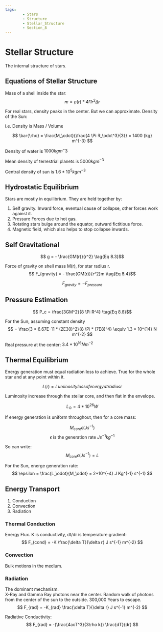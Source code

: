 ```yaml
---
tags:
        - Stars
        - Structure
        - Stellar_Structure
        - Section_8
---
```


# Stellar Structure

The internal structure of stars.

## Equations of Stellar Structure

Mass of a shell inside the star:
$$ m = \rho(r) * 4 \Pi r^2 \Delta r \tag{Eq 8.1} $$

For real stars, density peaks in the center.  But we can approximate.  Density of the Sun:

i.e. Density is Mass / Volume

$$ \bar{\rho} = \frac{M_\odot}{\frac{4 \Pi R_\odot^3}{3}} = 1400 {kg} m^{-3} $$

Density of water is $1000 kg m^-3$

Mean density of terrestrial planets is $5000 kg m^{-3}$

Central density of sun is $1.6*10^5 kg m^{-3}$

## Hydrostatic Equilibrium

Stars are mostly in equilibrium.  They are held together by:

1. Self gravity.  Inward force, eventual cause of collapse, other forces work against it.
2. Pressure Forces due to hot gas.
3. Rotating stars bulge around the equator, outward fictitious force.
4. Magnetic field, which also helps to stop collapse inwards.

## Self Gravitational

$$ g = - \frac{GM(r)}{r^2} \tag{Eq 8.3}$$

Force of gravity on shell mass M(r), for star radius r.
$$ F_{gravity} = - \frac{GM(r)}{r^2}m \tag{Eq 8.4}$$

$$ F_{gravity} = -F_{pressure} \tag{Eq 8.5}$$

## Pressure Estimation

$$ P_c = \frac{3GM^2}{8 \Pi R^4} \tag{Eq 8.6}$$

For the Sun, assuming constant density
$$ = \frac{3 * 6.67E-11 * (2E30)^2}{8 \Pi * (7E8)^4} \equiv 1.3 * 10^{14} N m^{-2} $$

Real pressure at the center: $3.4 * 10^{16} N m^{-2}$

## Thermal Equilibrium

Energy generation must equal radiation loss to achieve.  True for the whole star and at any point within it.

$$ L(r) = Luminosity loss of energy at radius r $$

Luminosity increase through the stellar core, and then flat in the envelope.

$$ L_\odot = 4 * 10^{26} W $$

If energy generation is uniform throughout, then for a core mass:

$$ M_{core} \epsilon (J s^{-1}) $$
$$\epsilon \text{ is the generation rate } Js^{-1}kg^{-1} \tag{Eq. 8.7} $$

So can write: 
$$ M_{core} \epsilon (J s^{-1}) = L $$

For the Sun, energe generation rate:
$$ \epsilon = \frac{L_\odot}{M_\odot} = 2*10^{-4} J Kg^{-1} s^{-1} $$

## Energy Transport

1. Conduction
2. Convection
3. Radiation

### Thermal Conduction

Energy Flux.  K is conductivity, dt/dr is temperature gradient:
$$ F_{cond} = -K \frac{\delta T}{\delta r} J s^{-1} m^{-2} $$

### Convection

Bulk motions in the medium.  

### Radiation

The dominant mechanism.  
X-Ray and Gamma Ray photons near the center.  Random walk of photons from the center of the sun to the outside.  300,000 Years to escape.
$$ F_{rad} = -K_{rad} \frac{\delta T}{\delta r} J s^{-1} m^{-2} $$

Radiative Conductivity:
$$ F_{rad} = -(\frac{4acT^3}{3\rho k}) \frac{dT}{dr} $$

